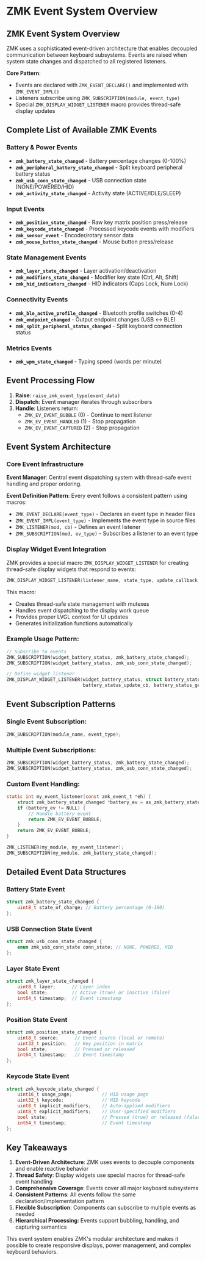 # ZMK Event System Overview

## ZMK Event System Overview

ZMK uses a sophisticated event-driven architecture that enables decoupled communication between keyboard subsystems. Events are raised when system state changes and dispatched to all registered listeners.

**Core Pattern**:
- Events are declared with `ZMK_EVENT_DECLARE()` and implemented with `ZMK_EVENT_IMPL()`
- Listeners subscribe using `ZMK_SUBSCRIPTION(module, event_type)`
- Special `ZMK_DISPLAY_WIDGET_LISTENER` macro provides thread-safe display updates

## Complete List of Available ZMK Events

### Battery & Power Events
- **`zmk_battery_state_changed`** - Battery percentage changes (0-100%)
- **`zmk_peripheral_battery_state_changed`** - Split keyboard peripheral battery status
- **`zmk_usb_conn_state_changed`** - USB connection state (NONE/POWERED/HID)
- **`zmk_activity_state_changed`** - Activity state (ACTIVE/IDLE/SLEEP)

### Input Events  
- **`zmk_position_state_changed`** - Raw key matrix position press/release
- **`zmk_keycode_state_changed`** - Processed keycode events with modifiers
- **`zmk_sensor_event`** - Encoder/rotary sensor data
- **`zmk_mouse_button_state_changed`** - Mouse button press/release

### State Management Events
- **`zmk_layer_state_changed`** - Layer activation/deactivation
- **`zmk_modifiers_state_changed`** - Modifier key state (Ctrl, Alt, Shift)
- **`zmk_hid_indicators_changed`** - HID indicators (Caps Lock, Num Lock)

### Connectivity Events
- **`zmk_ble_active_profile_changed`** - Bluetooth profile switches (0-4)
- **`zmk_endpoint_changed`** - Output endpoint changes (USB ↔ BLE)
- **`zmk_split_peripheral_status_changed`** - Split keyboard connection status

### Metrics Events
- **`zmk_wpm_state_changed`** - Typing speed (words per minute)

## Event Processing Flow

1. **Raise**: `raise_zmk_event_type(event_data)`
2. **Dispatch**: Event manager iterates through subscribers
3. **Handle**: Listeners return:
   - `ZMK_EV_EVENT_BUBBLE` (0) - Continue to next listener
   - `ZMK_EV_EVENT_HANDLED` (1) - Stop propagation  
   - `ZMK_EV_EVENT_CAPTURED` (2) - Stop propagation

## Event System Architecture

### Core Event Infrastructure

**Event Manager**: Central event dispatching system with thread-safe event handling and proper ordering.

**Event Definition Pattern**:
Every event follows a consistent pattern using macros:
- `ZMK_EVENT_DECLARE(event_type)` - Declares an event type in header files
- `ZMK_EVENT_IMPL(event_type)` - Implements the event type in source files
- `ZMK_LISTENER(mod, cb)` - Defines an event listener
- `ZMK_SUBSCRIPTION(mod, ev_type)` - Subscribes a listener to an event type

### Display Widget Event Integration

ZMK provides a special macro `ZMK_DISPLAY_WIDGET_LISTENER` for creating thread-safe display widgets that respond to events:

```c
ZMK_DISPLAY_WIDGET_LISTENER(listener_name, state_type, update_callback, state_getter)
```

This macro:
- Creates thread-safe state management with mutexes
- Handles event dispatching to the display work queue
- Provides proper LVGL context for UI updates
- Generates initialization functions automatically

### Example Usage Pattern:
```c
// Subscribe to events
ZMK_SUBSCRIPTION(widget_battery_status, zmk_battery_state_changed);
ZMK_SUBSCRIPTION(widget_battery_status, zmk_usb_conn_state_changed);

// Define widget listener
ZMK_DISPLAY_WIDGET_LISTENER(widget_battery_status, struct battery_status_state,
                            battery_status_update_cb, battery_status_get_state)
```

## Event Subscription Patterns

### Single Event Subscription:
```c
ZMK_SUBSCRIPTION(module_name, event_type);
```

### Multiple Event Subscriptions:
```c
ZMK_SUBSCRIPTION(widget_battery_status, zmk_battery_state_changed);
ZMK_SUBSCRIPTION(widget_battery_status, zmk_usb_conn_state_changed);
```

### Custom Event Handling:
```c
static int my_event_listener(const zmk_event_t *eh) {
    struct zmk_battery_state_changed *battery_ev = as_zmk_battery_state_changed(eh);
    if (battery_ev != NULL) {
        // Handle battery event
        return ZMK_EV_EVENT_BUBBLE;
    }
    return ZMK_EV_EVENT_BUBBLE;
}

ZMK_LISTENER(my_module, my_event_listener);
ZMK_SUBSCRIPTION(my_module, zmk_battery_state_changed);
```

## Detailed Event Data Structures

### Battery State Event
```c
struct zmk_battery_state_changed {
    uint8_t state_of_charge; // Battery percentage (0-100)
};
```

### USB Connection State Event
```c
struct zmk_usb_conn_state_changed {
    enum zmk_usb_conn_state conn_state; // NONE, POWERED, HID
};
```

### Layer State Event
```c
struct zmk_layer_state_changed {
    uint8_t layer;      // Layer index
    bool state;         // Active (true) or inactive (false)
    int64_t timestamp;  // Event timestamp
};
```

### Position State Event
```c
struct zmk_position_state_changed {
    uint8_t source;      // Event source (local or remote)
    uint32_t position;   // Key position in matrix
    bool state;          // Pressed or released
    int64_t timestamp;   // Event timestamp
};
```

### Keycode State Event
```c
struct zmk_keycode_state_changed {
    uint16_t usage_page;           // HID usage page
    uint32_t keycode;              // HID keycode
    uint8_t implicit_modifiers;    // Auto-applied modifiers
    uint8_t explicit_modifiers;    // User-specified modifiers
    bool state;                    // Pressed (true) or released (false)
    int64_t timestamp;             // Event timestamp
};
```

## Key Takeaways

1. **Event-Driven Architecture**: ZMK uses events to decouple components and enable reactive behavior
2. **Thread Safety**: Display widgets use special macros for thread-safe event handling
3. **Comprehensive Coverage**: Events cover all major keyboard subsystems
4. **Consistent Patterns**: All events follow the same declaration/implementation pattern
5. **Flexible Subscription**: Components can subscribe to multiple events as needed
6. **Hierarchical Processing**: Events support bubbling, handling, and capturing semantics

This event system enables ZMK's modular architecture and makes it possible to create responsive displays, power management, and complex keyboard behaviors.